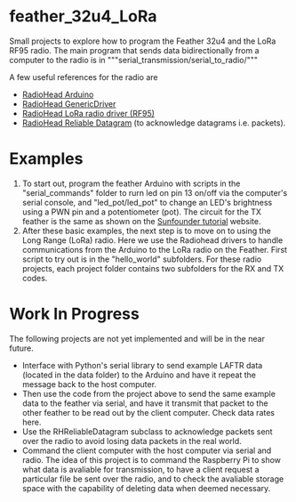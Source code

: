 # feather_32u4_LoRa

Small projects to explore how to program the Feather 32u4 and the LoRa RF95  radio. The main program that sends data bidirectionally from a computer to the radio is in """serial_transmission/serial_to_radio/""" 

A few useful references for the radio are
*   <a href="https://www.airspayce.com/mikem/arduino/RadioHead/">RadioHead Arduino</a>
*   <a href="https://www.airspayce.com/mikem/arduino/RadioHead/classRHGenericDriver.html">RadioHead GenericDriver</a>
*   <a href="https://www.airspayce.com/mikem/arduino/RadioHead/classRH__RF95.html">RadioHead LoRa radio driver (RF95)</a>
*   <a href="https://www.airspayce.com/mikem/arduino/RadioHead/classRHReliableDatagram.html">RadioHead Reliable Datagram</a> (to acknowledge datagrams i.e. packets).


# Examples
1.  To start out, program the feather Arduino with scripts in the 
    "serial_commands" folder to rurn led on pin 13 on/off via the computer's
    serial console, and "led_pot/led_pot" to change an LED's brightness using a
    PWN pin and a potentiometer (pot). The circuit for the TX feather is the same
    as shown on the 
    <a href="https://www.sunfounder.com/learn/Super-Kit-V2-0-for-Arduino/lesson-3-controlling-an-led-by-pwm-super-kit.html">Sunfounder tutorial</a> website.
2.  After these basic examples, the next step is to move on to using the Long
    Range (LoRa) radio. Here we use the Radiohead drivers to handle 
    communications from the Arduino to the LoRa radio on the Feather. First
    script to try out is in the "hello_world" subfolders. For these radio 
    projects, each project folder contains two subfolders for the RX and TX
    codes. 

# Work In Progress
The following projects are not yet implemented and will be in the near future.
*   Interface with Python's serial library to send example LAFTR data 
    (located in the data folder) to the Arduino and have it repeat the message
    back to the host computer.
*   Then use the code from the project above to send the same example data to 
    the feather via serial, and have it transmit that packet to the other 
    feather to be read out by the client computer. Check data rates here.
*   Use the RHReliableDatagram subclass to acknowledge packets sent over the 
    radio to avoid losing data packets in the real world.
*   Command the client computer with the host computer via serial and radio. The
    idea of this project is to command the Raspberry Pi to show what data is
    avaliable for transmission, to have a client request a particular file be
    sent over the radio, and to check the avaliable storage space with the
    capability of deleting data when deemed necessary.
